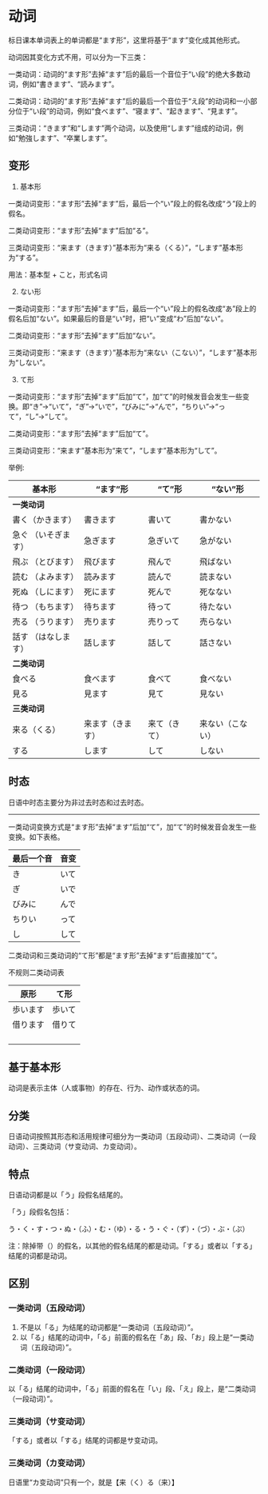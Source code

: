 # 动词

标日课本单词表上的单词都是“ます形”，这里将基于“ます”变化成其他形式。

动词因其变化方式不用，可以分为一下三类：

一类动词：动词的“ます形”去掉“ます”后的最后一个音位于“い段”的绝大多数动词，例如“書きます”、“読みます”。

二类动词：动词的“ます形”去掉“ます”后的最后一个音位于“え段”的动词和一小部分位于“い段”的动词，例如“食べます”、“寝ます”、“起きます”、“見ます”。

三类动词：“きます”和“します”两个动词，以及使用“します”组成的动词，例如“勉強します”、“卒業します”。

## 变形

1. 基本形

一类动词变形：“ます形”去掉“ます”后，最后一个“い”段上的假名改成“う”段上的假名。

二类动词变形：“ます形”去掉“ます”后加“る”。

三类动词变形：“来ます（きます）”基本形为“来る（くる）”，“します”基本形为“する”。

用法：基本型 + こと，形式名词

2. ない形

一类动词变形：“ます形”去掉“ます”后，最后一个“い”段上的假名改成“あ”段上的假名后加“ない”。如果最后的音是“い”时，把“い”变成“わ”后加“ない”。

二类动词变形：“ます形”去掉“ます”后加“ない”。

三类动词变形：“来ます（きます）”基本形为“来ない（こない）”，“します”基本形为“しない”。

3. て形

一类动词变形：“ます形”去掉“ます”后加“て”，加“て”的时候发音会发生一些变换。即“き”→“いて”，“ぎ”→“いで”，“びみに”→“んで”，“ちりい”→“って”，“し”→“して”。

二类动词变形：“ます形”去掉“ます”后加“て”。

三类动词变形：“来ます”基本形为“来て”，“します”基本形为“して”。

举例:

| 基本形              | “ます”形         | “て”形       | “ない”形         |
| ------------------- | ---------------- | ------------ | ---------------- |
| **一类动词**        |                  |              |                  |
| 書く（かきます）    | 書きます         | 書いて       | 書かない         |
| 急ぐ （いそぎます） | 急ぎます         | 急ぎいて     | 急がない         |
| 飛ぶ （とびます）   | 飛びます         | 飛んで       | 飛ばない         |
| 読む （よみます）   | 読みます         | 読んで       | 読まない         |
| 死ぬ （しにます）   | 死にます         | 死んで       | 死なない         |
| 待つ （もちます）   | 待ちます         | 待って       | 待たない         |
| 売る （うります）   | 売ります         | 売りって     | 売らない         |
| 話す （はなします） | 話します         | 話して       | 話さない         |
| **二类动词**        |                  |              |                  |
| 食べる              | 食べます         | 食べて       | 食べない         |
| 見る                | 見ます           | 見て         | 見ない           |
| **三类动词**        |                  |              |                  |
| 来る（くる）        | 来ます（きます） | 来て（きて） | 来ない（こない） |
| する                | します           | して         | しない           |

## 时态

日语中时态主要分为非过去时态和过去时态。

---

一类动词变换方式是“ます形”去掉“ます”后加“て”，加“て”的时候发音会发生一些变换。如下表格。

| 最后一个音 | 音变 |
| ---------- | ---- |
| き         | いて |
| ぎ         | いで |
| びみに     | んで |
| ちりい     | って |
| し         | して |

二类动词和三类动词的“て形”都是“ます形”去掉“ます”后直接加“て”。

不规则二类动词表

| 原形     | て形   |
| -------- | ------ |
| 歩います | 歩いて |
| 借ります | 借りて |
|          |        |
|          |        |
|          |        |
|          |        |

## 基于基本形

动词是表示主体（人或事物）的存在、行为、动作或状态的词。

## 分类

日语动词按照其形态和活用规律可细分为一类动词（五段动词）、二类动词（一段动词）、三类动词（サ变动词、カ变动词）。

## 特点

日语动词都是以「う」段假名结尾的。

「う」段假名包括：

う・く・す・つ・ぬ・（ふ）・む・（ゆ）・る・う・ぐ・（ず）・（づ）・ぶ・（ぷ）

注：除掉带（）的假名，以其他的假名结尾的都是动词。「する」或者以「する」结尾的词都是动词。

## 区别

### 一类动词（五段动词）

1. 不是以「る」为结尾的动词都是“一类动词（五段动词）”。
2. 以「る」结尾的动词中，「る」前面的假名在「あ」段、「お」段上是“一类动词（五段动词）”。

### 二类动词（一段动词）

以「る」结尾的动词中，「る」前面的假名在「い」段、「え」段上，是“二类动词（一段动词）”。

### 三类动词（サ变动词）

「する」或者以「する」结尾的词都是サ变动词。

### 三类动词（カ变动词）

日语里“カ变动词”只有一个，就是【来（く）る（来）】

